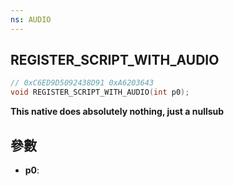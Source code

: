 ```yaml
---
ns: AUDIO
---
```

## REGISTER_SCRIPT_WITH_AUDIO

```c
// 0xC6ED9D5092438D91 0xA6203643
void REGISTER_SCRIPT_WITH_AUDIO(int p0);
```

**This native does absolutely nothing, just a nullsub**

## 參數
* **p0**: 

